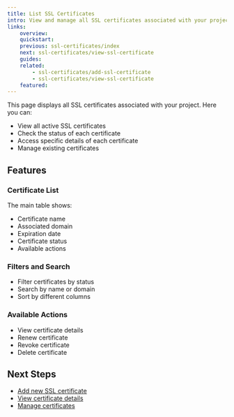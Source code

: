 ```yaml
---
title: List SSL Certificates
intro: View and manage all SSL certificates associated with your project.
links:
    overview:
    quickstart:
    previous: ssl-certificates/index
    next: ssl-certificates/view-ssl-certificate
    guides:
    related:
        - ssl-certificates/add-ssl-certificate
        - ssl-certificates/view-ssl-certificate
    featured:
---
```


This page displays all SSL certificates associated with your project. Here you can:

- View all active SSL certificates
- Check the status of each certificate
- Access specific details of each certificate
- Manage existing certificates

## Features

### Certificate List
The main table shows:
- Certificate name
- Associated domain
- Expiration date
- Certificate status
- Available actions

### Filters and Search
- Filter certificates by status
- Search by name or domain
- Sort by different columns

### Available Actions
- View certificate details
- Renew certificate
- Revoke certificate
- Delete certificate

## Next Steps
- [Add new SSL certificate](add-ssl-certificate)
- [View certificate details](view-ssl-certificate)
- [Manage certificates](manage-ssl-certificates) 